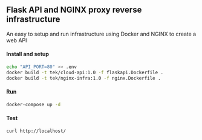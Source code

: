 ## Flask API and NGINX proxy reverse infrastructure

An easy to setup and run infrastructure using Docker and NGINX to create a web API

#### Install and setup
```bash
echo "API_PORT=80" >> .env
docker build -t tek/cloud-api:1.0 -f flaskapi.Dockerfile .
docker build -t tek/nginx-infra:1.0 -f nginx.Dockerfile .
```
#### Run
```bash
docker-compose up -d
```

#### Test
```bash
curl http://localhost/
```
